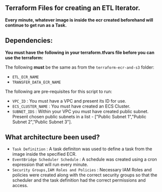 ## Terraform Files for creating an ETL Iterator.

**Every minute, whatever image is inside the ecr created beforehand will continue to get run as a Task.**

## Dependencies:

**You must have the following in your terraform.tfvars file before you can use the terraform:**

The following **must** be the same as from the `terraform-ecr-and-s3` folder:
- `ETL_ECR_NAME` 
- `TRANSFER_DATA_ECR_NAME` 

The following are pre-requisites for this script to run:
- `VPC_ID` : You must have a VPC and present its ID for use.
- `ECS_CLUSTER_NAME` : You must have created an ECS Cluster. 
- `SUBNET_IDS` : Within your VPC you must have created public subnet. Present chosen public subnets in a list - ["Public Subnet 1","Public Subnet 2","Public Subnet 3"].


## What architecture been used?

- `Task Definition` : A task definiton was used to define a task from the image inside the specified ECR.
- `EventBridge Scheduler Schedule` : A schedule was created using a cron expression that will run every minute.
- `Security Groups,IAM Roles and Policies` : Necessary IAM Roles and policies were created along with the correct security groups so that the scheduler and the task definition had the correct permissions and access.